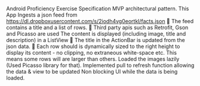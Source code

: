 Android Proficiency Exercise
Specification
MVP  architectural pattern.
This App Ingests a json feed from https://dl.dropboxusercontent.com/s/2iodh4vg0eortkl/facts.json 
 The feed contains a title and a list of rows. 
 Third party apis such as Retrofit, Gson and Picasso are used
The content is displayed (including image, title and description) in a ListView  The title in the ActionBar is updated from the json data. 
 Each row should is dynamically sized to the right height to display its content - no clipping, no extraneous white-space etc. This means some rows will are larger than others.
Loaded the images lazily (Used Picasso library for that).
Implemented pull to refresh function allowing the data & view to be updated
Non blocking UI while the data is being loaded.
